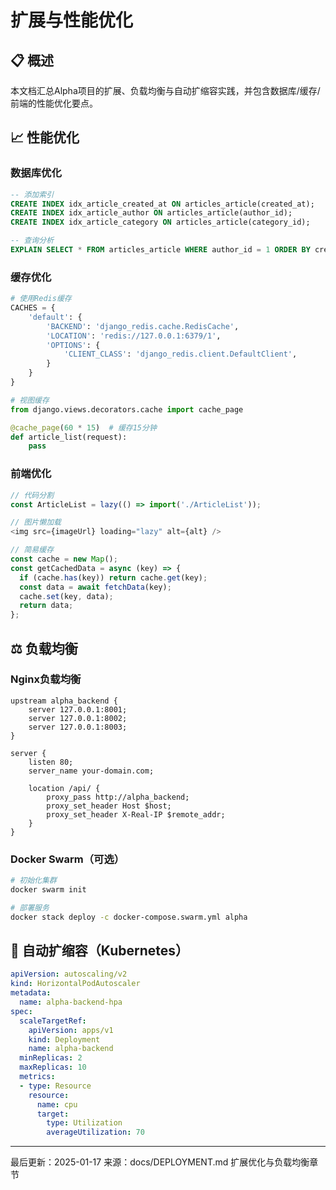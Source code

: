 # 扩展与性能优化

## 📋 概述

本文档汇总Alpha项目的扩展、负载均衡与自动扩缩容实践，并包含数据库/缓存/前端的性能优化要点。

## 📈 性能优化

### 数据库优化
```sql
-- 添加索引
CREATE INDEX idx_article_created_at ON articles_article(created_at);
CREATE INDEX idx_article_author ON articles_article(author_id);
CREATE INDEX idx_article_category ON articles_article(category_id);

-- 查询分析
EXPLAIN SELECT * FROM articles_article WHERE author_id = 1 ORDER BY created_at DESC;
```

### 缓存优化
```python
# 使用Redis缓存
CACHES = {
    'default': {
        'BACKEND': 'django_redis.cache.RedisCache',
        'LOCATION': 'redis://127.0.0.1:6379/1',
        'OPTIONS': {
            'CLIENT_CLASS': 'django_redis.client.DefaultClient',
        }
    }
}

# 视图缓存
from django.views.decorators.cache import cache_page

@cache_page(60 * 15)  # 缓存15分钟
def article_list(request):
    pass
```

### 前端优化
```javascript
// 代码分割
const ArticleList = lazy(() => import('./ArticleList'));

// 图片懒加载
<img src={imageUrl} loading="lazy" alt={alt} />

// 简易缓存
const cache = new Map();
const getCachedData = async (key) => {
  if (cache.has(key)) return cache.get(key);
  const data = await fetchData(key);
  cache.set(key, data);
  return data;
};
```

## ⚖️ 负载均衡

### Nginx负载均衡
```nginx
upstream alpha_backend {
    server 127.0.0.1:8001;
    server 127.0.0.1:8002;
    server 127.0.0.1:8003;
}

server {
    listen 80;
    server_name your-domain.com;
    
    location /api/ {
        proxy_pass http://alpha_backend;
        proxy_set_header Host $host;
        proxy_set_header X-Real-IP $remote_addr;
    }
}
```

### Docker Swarm（可选）
```bash
# 初始化集群
docker swarm init

# 部署服务
docker stack deploy -c docker-compose.swarm.yml alpha
```

## 🤖 自动扩缩容（Kubernetes）

```yaml
apiVersion: autoscaling/v2
kind: HorizontalPodAutoscaler
metadata:
  name: alpha-backend-hpa
spec:
  scaleTargetRef:
    apiVersion: apps/v1
    kind: Deployment
    name: alpha-backend
  minReplicas: 2
  maxReplicas: 10
  metrics:
  - type: Resource
    resource:
      name: cpu
      target:
        type: Utilization
        averageUtilization: 70
```

---

最后更新：2025-01-17
来源：docs/DEPLOYMENT.md 扩展优化与负载均衡章节
